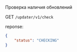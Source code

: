 Проверка наличия обновлений

GET `/updater/v1/check`

reponse:

```JSON
{
    "status": "CHECKING"
}
```